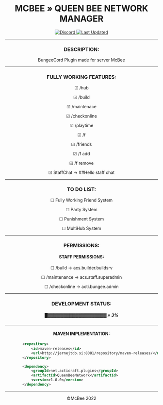 
<h1 align="center"> MCBEE » QUEEN BEE NETWORK MANAGER</h1>

<p align="center">
    <a href="https://discord.gg/mcbee">
        <img alt="Discord" src="https://img.shields.io/discord/912333006558097428?color=7289DA&label=Discord&logo=discord&logoColor=7289DA">
        <img alt="Last Updated" src="https://img.shields.io/github/last-commit/ActiCraft/QueenBeeNetworkManager">   
</a>

<hr>
<article>
<h3 align="center"> DESCRIPTION:</h3>
<p align="center"> BungeeCord Plugin made for server McBee</p>


</article>
<hr>
<article align="center">
<h3  > FULLY WORKING FEATURES:</h3>
<p> ☑ /hub</p>
<p> ☑ /build</p>
<p> ☑ /maintenace</p>
<p> ☑ /checkonline</p>
<p> ☑ /playtime</p>
<p> ☑ /f</p>
<p> ☑ /friends</p>
<p> ☑ /f add </p>
<p> ☑ /f remove </p>
<p> ☑ StaffChat -> ##Hello staff chat</p></li>
</article>
<hr>
<article align="center">
<h3> TO DO LIST:</h3>
<p> ☐ Fully Working Friend System</p></li>
<p> ☐ Party System</p></li>
<p> ☐ Punishment System</p></li>
<p> ☐ MultiHub System</p></li>


</article>
<hr>
<article align="center">
<h3> PERMISSIONS:</h3>

<h4>STAFF PERMISSIONS:</h4>
<p> ☐ /build -> acs.builder.buildsrv </p></li>
<p> ☐ /maintenance -> acs.staff.superadmin </p></li>
<p> ☐ /checkonline -> acti.bungee.admin</p></li>

</article>
<hr>
<article align="center">
<h3> DEVELOPMENT STATUS: </h3>
<h5> █▓▓▓▓▓▓▓▓▓▓▓▓▓▓▓▓▓▓▓ » 3%</h5>

</article>
<hr>
<article align="center">
<h4>MAVEN IMPLEMENTATION:</h4>
<article align="left">
    
```xml
        <repository>
            <id>maven-releases</id>
            <url>http://jernejtdo.si:8081/repository/maven-releases/</url>
        </repository>
```

```xml
        <dependency>
            <groupId>net.acticraft.plugins</groupId>
            <artifactId>QueenBeeNetwork</artifactId>
            <version>1.0.0</version>
        </dependency>
```

  </article>  
</article>
<hr>

<p align="center">
    &copy;McBee 2022
</p>
